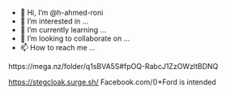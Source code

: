 - 👋 Hi, I’m @h-ahmed-roni
- 👀 I’m interested in ...
- 🌱 I’m currently learning ...
- 💞️ I’m looking to collaborate on ...
- 📫 How to reach me ...

<!---
h-ahmed-roni/h-ahmed-roni is a ✨ special ✨ repository because its `README.md` (this file) appears on your GitHub profile.
You can click the Preview link to take a look at your changes.
--->https://mega.nz/folder/q1sBVA5S#fpOQ-RabcJ1ZzOWzltBDNQ
https://stegcloak.surge.sh/ Facebook.com/()*Ford is intended

